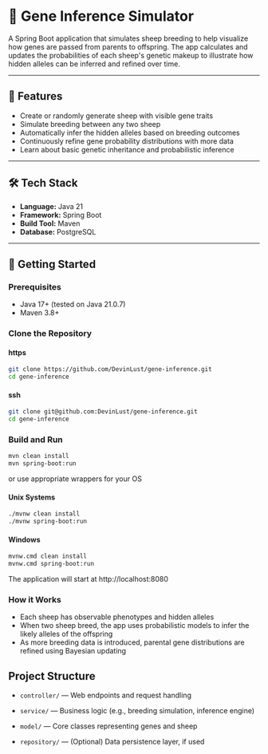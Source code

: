 # 🐑 Gene Inference Simulator

A Spring Boot application that simulates sheep breeding to help visualize how genes are passed from parents to offspring. The app calculates and updates the probabilities of each sheep's genetic makeup to illustrate how hidden alleles can be inferred and refined over time.

---

## 🚀 Features

- Create or randomly generate sheep with visible gene traits
- Simulate breeding between any two sheep
- Automatically infer the hidden alleles based on breeding outcomes
- Continuously refine gene probability distributions with more data
- Learn about basic genetic inheritance and probabilistic inference

---

## 🛠️ Tech Stack

- **Language:** Java 21
- **Framework:** Spring Boot
- **Build Tool:** Maven
- **Database:** PostgreSQL

---

## 🧪 Getting Started

### Prerequisites

- Java 17+ (tested on Java 21.0.7)
- Maven 3.8+

### Clone the Repository

#### https
```bash
git clone https://github.com/DevinLust/gene-inference.git
cd gene-inference
```
#### ssh
```bash
git clone git@github.com:DevinLust/gene-inference.git
cd gene-inference
```

### Build and Run

```bash
mvn clean install
mvn spring-boot:run
```
or use appropriate wrappers for your OS
#### Unix Systems
```bash
./mvnw clean install
./mvnw spring-boot:run
```

#### Windows
```bash
mvnw.cmd clean install
mvnw.cmd spring-boot:run
```

The application will start at http://localhost:8080

### How it Works
- Each sheep has observable phenotypes and hidden alleles
- When two sheep breed, the app uses probabilistic models to infer the likely alleles of the offspring
- As more breeding data is introduced, parental gene distributions are refined using Bayesian updating

## Project Structure
* `controller/` — Web endpoints and request handling

* `service/` — Business logic (e.g., breeding simulation, inference engine)

* `model/` — Core classes representing genes and sheep

* `repository/` — (Optional) Data persistence layer, if used

